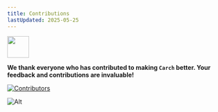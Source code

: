 ```yaml
---
title: Contributions
lastUpdated: 2025-05-25
---
```


<img src="https://cdn-icons-png.flaticon.com/128/4587/4587595.png" width="50" />

**We thank everyone who has contributed to making `Carch` better. Your feedback and contributions are invaluable!**

[![Contributors](https://contrib.rocks/image?repo=harilvfs/carch)](https://github.com/harilvfs/carch/graphs/contributors)

![Alt](https://repobeats.axiom.co/api/embed/4d5c2488d768e7beee43c843c179917fe2a2bca1.svg)
